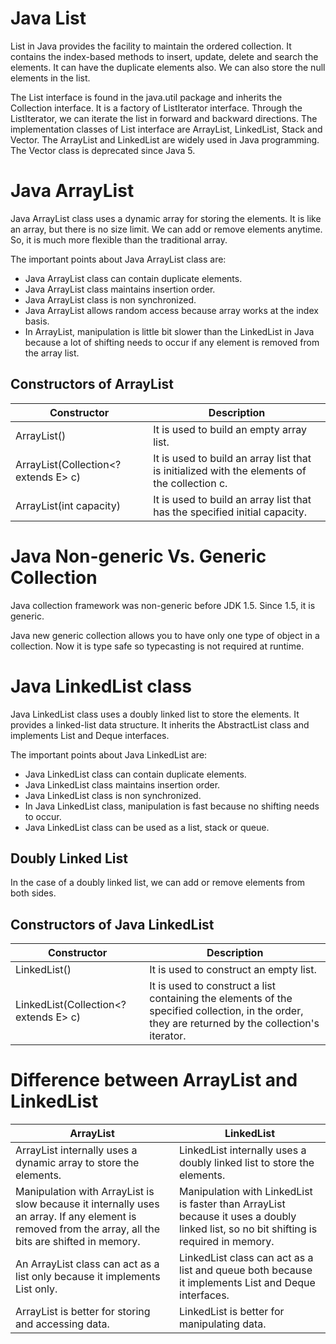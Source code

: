# Java List
List in Java provides the facility to maintain the ordered collection. It contains the index-based methods to insert, update, delete and search the elements. It can have the duplicate elements also. We can also store the null elements in the list.

The List interface is found in the java.util package and inherits the Collection interface. It is a factory of ListIterator interface. Through the ListIterator, we can iterate the list in forward and backward directions. The implementation classes of List interface are ArrayList, LinkedList, Stack and Vector. The ArrayList and LinkedList are widely used in Java programming. The Vector class is deprecated since Java 5.

# Java ArrayList
Java ArrayList class uses a dynamic array for storing the elements. It is like an array, but there is no size limit. We can add or remove elements anytime. So, it is much more flexible than the traditional array.

The important points about Java ArrayList class are:
- Java ArrayList class can contain duplicate elements.
- Java ArrayList class maintains insertion order.
- Java ArrayList class is non synchronized.
- Java ArrayList allows random access because array works at the index basis.
- In ArrayList, manipulation is little bit slower than the LinkedList in Java because a lot of shifting needs to occur if any element is removed from the array list.

## Constructors of ArrayList
| Constructor |	Description |
| ----------- | ----------- |
| ArrayList() |	It is used to build an empty array list. |
| ArrayList(Collection<? extends E> c) |	It is used to build an array list that is initialized with the elements of the collection c. |
| ArrayList(int capacity) |	It is used to build an array list that has the specified initial capacity. |

# Java Non-generic Vs. Generic Collection
Java collection framework was non-generic before JDK 1.5. Since 1.5, it is generic.

Java new generic collection allows you to have only one type of object in a collection. Now it is type safe so typecasting is not required at runtime.

# Java LinkedList class
Java LinkedList class uses a doubly linked list to store the elements. It provides a linked-list data structure. It inherits the AbstractList class and implements List and Deque interfaces.

The important points about Java LinkedList are:

- Java LinkedList class can contain duplicate elements.
- Java LinkedList class maintains insertion order.
- Java LinkedList class is non synchronized.
- In Java LinkedList class, manipulation is fast because no shifting needs to occur.
- Java LinkedList class can be used as a list, stack or queue.

## Doubly Linked List
In the case of a doubly linked list, we can add or remove elements from both sides.

## Constructors of Java LinkedList
| Constructor |	Description |
| ----------- | ----------- |
| LinkedList() |	It is used to construct an empty list. |
| LinkedList(Collection<? extends E> c) |	It is used to construct a list containing the elements of the specified collection, in the order, they are returned by the collection's iterator. |

# Difference between ArrayList and LinkedList

| ArrayList |	LinkedList |
| --------- | ---------- |
| ArrayList internally uses a dynamic array to store the elements. |	LinkedList internally uses a doubly linked list to store the elements. |
| Manipulation with ArrayList is slow because it internally uses an array. If any element is removed from the array, all the bits are shifted in memory. |	Manipulation with LinkedList is faster than ArrayList because it uses a doubly linked list, so no bit shifting is required in memory. |
| An ArrayList class can act as a list only because it implements List only. |	LinkedList class can act as a list and queue both because it implements List and Deque interfaces. |
| ArrayList is better for storing and accessing data. |	LinkedList is better for manipulating data. |
